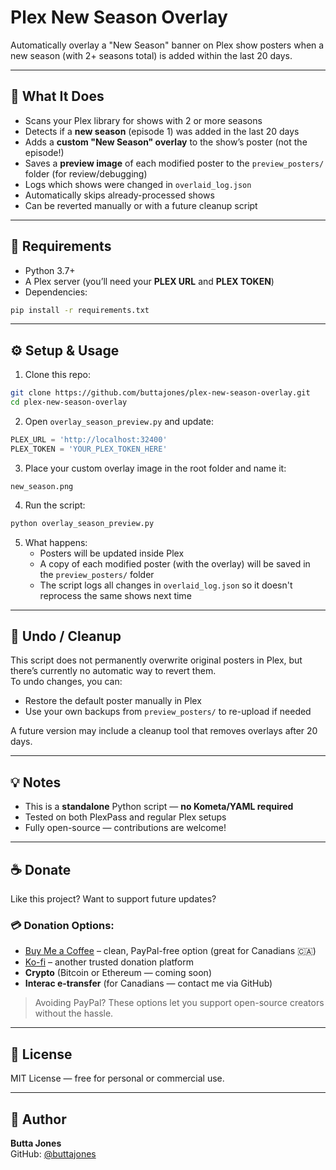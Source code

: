 # Plex New Season Overlay

Automatically overlay a "New Season" banner on Plex show posters when a new season (with 2+ seasons total) is added within the last 20 days.

---

## 📌 What It Does

- Scans your Plex library for shows with 2 or more seasons
- Detects if a **new season** (episode 1) was added in the last 20 days
- Adds a **custom "New Season" overlay** to the show’s poster (not the episode!)
- Saves a **preview image** of each modified poster to the `preview_posters/` folder (for review/debugging)
- Logs which shows were changed in `overlaid_log.json`
- Automatically skips already-processed shows
- Can be reverted manually or with a future cleanup script

---

## 🧰 Requirements

- Python 3.7+
- A Plex server (you’ll need your **PLEX URL** and **PLEX TOKEN**)
- Dependencies:

```bash
pip install -r requirements.txt
```

---

## ⚙️ Setup & Usage

1. Clone this repo:

```bash
git clone https://github.com/buttajones/plex-new-season-overlay.git
cd plex-new-season-overlay
```

2. Open `overlay_season_preview.py` and update:

```python
PLEX_URL = 'http://localhost:32400'
PLEX_TOKEN = 'YOUR_PLEX_TOKEN_HERE'
```

3. Place your custom overlay image in the root folder and name it:

```
new_season.png
```

4. Run the script:

```bash
python overlay_season_preview.py
```

5. What happens:
   - Posters will be updated inside Plex
   - A copy of each modified poster (with the overlay) will be saved in the `preview_posters/` folder
   - The script logs all changes in `overlaid_log.json` so it doesn't reprocess the same shows next time

---

## 🧼 Undo / Cleanup

This script does not permanently overwrite original posters in Plex, but there’s currently no automatic way to revert them.  
To undo changes, you can:
- Restore the default poster manually in Plex
- Use your own backups from `preview_posters/` to re-upload if needed

A future version may include a cleanup tool that removes overlays after 20 days.

---

## 💡 Notes

- This is a **standalone** Python script — **no Kometa/YAML required**
- Tested on both PlexPass and regular Plex setups
- Fully open-source — contributions are welcome!

---

## ☕ Donate

Like this project? Want to support future updates?

### 💳 Donation Options:
- [Buy Me a Coffee](https://www.buymeacoffee.com/) – clean, PayPal-free option (great for Canadians 🇨🇦)
- [Ko-fi](https://ko-fi.com/) – another trusted donation platform
- **Crypto** (Bitcoin or Ethereum — coming soon)
- **Interac e-transfer** (for Canadians — contact me via GitHub)

> Avoiding PayPal? These options let you support open-source creators without the hassle.

---

## 📄 License

MIT License — free for personal or commercial use.

---

## 👤 Author

**Butta Jones**  
GitHub: [@buttajones](https://github.com/buttajones)
